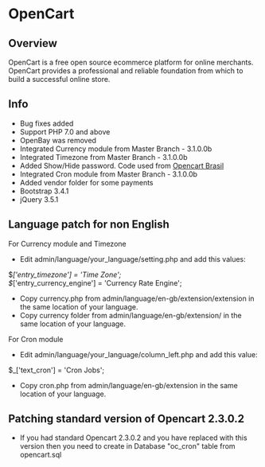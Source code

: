 # OpenCart

## Overview

OpenCart is a free open source ecommerce platform for online merchants. OpenCart provides a professional and reliable foundation from which to build a successful online store.

## Info

- Bug fixes added
- Support PHP 7.0 and above
- OpenBay was removed
- Integrated Currency module from Master Branch - 3.1.0.0b
- Integrated Timezone from Master Branch - 3.1.0.0b
- Added Show/Hide password. Code used from <a href="https://github.com/opencartbrasil/opencartbrasil">Opencart Brasil</a>
- Integrated Cron module from Master Branch - 3.1.0.0b
- Added vendor folder for some payments
- Bootstrap 3.4.1
- jQuery 3.5.1


## Language patch for non English

For Currency module and Timezone

- Edit admin/language/your_language/setting.php and add this values:

$_['entry_timezone']               = 'Time Zone';\
$_['entry_currency_engine']        = 'Currency Rate Engine';

- Copy currency.php from admin/language/en-gb/extension/extension in the same location of your language.
- Copy currency folder from admin/language/en-gb/extension/ in the same location of your language.

For Cron module

- Edit admin/language/your_language/column_left.php and add this value:

$_['text_cron']                      = 'Cron Jobs';

- Copy cron.php from admin/language/en-gb/extension in the same location of your language.

## Patching standard version of Opencart 2.3.0.2

- If you had standard Opencart 2.3.0.2 and you have replaced with this version then you need to create in Database "oc_cron" table from opencart.sql